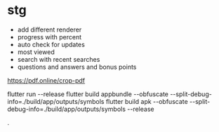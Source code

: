 # stg

- add different renderer
- progress with percent
- auto check for updates
- most viewed
- search with recent searches
- questions and answers and bonus points
 
https://pdf.online/crop-pdf

flutter run --release
flutter build appbundle --obfuscate --split-debug-info=./build/app/outputs/symbols 
flutter build apk --obfuscate --split-debug-info=./build/app/outputs/symbols --release


.
